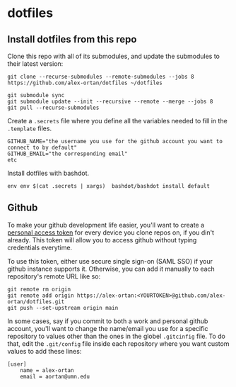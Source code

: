 # dotfiles

## Install dotfiles from this repo

Clone this repo with all of its submodules, and update the submodules to their latest version:
```
git clone --recurse-submodules --remote-submodules --jobs 8 https://github.com/alex-ortan/dotfiles ~/dotfiles

git submodule sync
git submodule update --init --recursive --remote --merge --jobs 8
git pull --recurse-submodules
```

Create a `.secrets` file where you define all the variables needed to fill in the `.template` files.
```
GITHUB_NAME="the username you use for the github account you want to connect to by default"
GITHUB_EMAIL="the corresponding email"
etc
```

Install dotfiles with bashdot.
```
env env $(cat .secrets | xargs)  bashdot/bashdot install default
```

## Github

To make your github development life easier, you'll want to create a [personal access token](https://docs.github.com/en/authentication/keeping-your-account-and-data-secure/creating-a-personal-access-token) for every device you clone repos on, if you din't already. This token will allow you to access github without typing credentials everytime.

To use this token, either use secure single sign-on (SAML SSO) if your github instance supports it. Otherwise, you can add it manually to each repository's remote URL like so:

```
git remote rm origin
git remote add origin https://alex-ortan:<YOURTOKEN>@github.com/alex-ortan/dotfiles.git
git push --set-upstream origin main
```

In some cases, say if you commit to both a work and personal github account, you'll want to change the name/email you use for a specific repository to values other than the ones in the globel `.gitcinfig` file. To do that, edit the `.git/config` file inside each repository where you want custom values to add these lines:
```
[user]
    name = alex-ortan
    email = aortan@umn.edu
```
